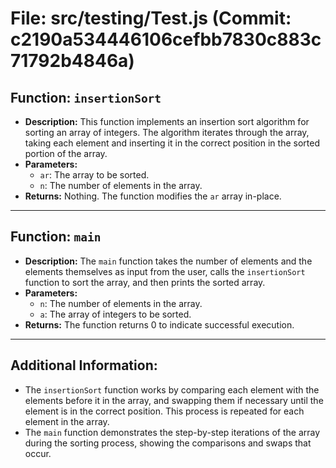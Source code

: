 # File: src/testing/Test.js (Commit: c2190a534446106cefbb7830c883c71792b4846a)

## Function: `insertionSort`

- **Description:** This function implements an insertion sort algorithm for sorting an array of integers. The algorithm iterates through the array, taking each element and inserting it in the correct position in the sorted portion of the array.
- **Parameters:**
  - `ar`: The array to be sorted.
  - `n`: The number of elements in the array.
- **Returns:** Nothing. The function modifies the `ar` array in-place.

---

## Function: `main`

- **Description:** The `main` function takes the number of elements and the elements themselves as input from the user, calls the `insertionSort` function to sort the array, and then prints the sorted array.
- **Parameters:**
  - `n`: The number of elements in the array.
  - `a`: The array of integers to be sorted.
- **Returns:** The function returns 0 to indicate successful execution.

---

## Additional Information:

- The `insertionSort` function works by comparing each element with the elements before it in the array, and swapping them if necessary until the element is in the correct position. This process is repeated for each element in the array.
- The `main` function demonstrates the step-by-step iterations of the array during the sorting process, showing the comparisons and swaps that occur.